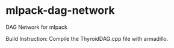 # mlpack-dag-network
DAG Network for mlpack

Build Instruction:
Compile the ThyroidDAG.cpp file with armadillo.
